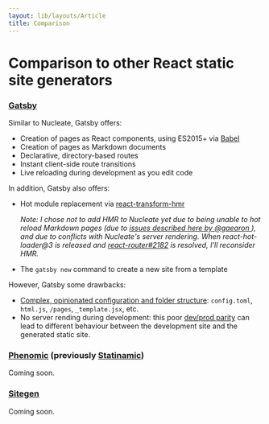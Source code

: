 ```yaml
---
layout: lib/layouts/Article
title: Comparison
---
```


# Comparison to other React static site generators

### [Gatsby](https://github.com/gatsbyjs/gatsby/)

Similar to Nucleate, Gatsby offers:
* Creation of pages as React components, using ES2015+ via [Babel](https://babeljs.io/)
* Creation of pages as Markdown documents
* Declarative, directory-based routes
* Instant client-side route transitions
* Live reloading during development as you edit code

In addition, Gatsby also offers:
* Hot module replacement via [react-transform-hmr](https://github.com/gaearon/react-transform-hmr)

  *Note: I chose not to add HMR to Nucleate yet due to being unable to hot reload Markdown pages (due to [issues described here by @gaearon ](https://medium.com/@dan_abramov/hot-reloading-in-react-1140438583bf)), and due to conflicts with Nucleate's server rendering. When react-hot-loader@3 is released and [react-router#2182](https://github.com/reactjs/react-router/issues/2182) is resolved, I'll reconsider HMR.*

* The `gatsby new` command to create a new site from a template

However, Gatsby some drawbacks:
* [Complex, opinionated configuration and folder structure](https://github.com/gatsbyjs/gatsby/blob/ab9736676b030b148032a4e6b66b377ee34ee094/README.md#structure-of-a-gatsby-site): `config.toml`, `html.js`, `/pages`, `_template.jsx`, etc.
* No server rending during development: this poor [dev/prod parity](http://12factor.net/dev-prod-parity) can lead to different behaviour between the development site and the generated static site.

### [Phenomic](https://phenomic.io/) (previously [Statinamic](http://moox.io/statinamic/))

Coming soon.

### [Sitegen](https://sitegen.github.io/)

Coming soon.
